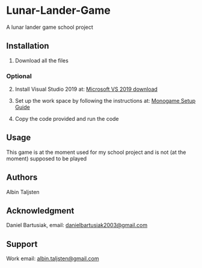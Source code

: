 # Lunar-Lander-Game

A lunar lander game school project

## Installation

1. Download all the files



### Optional

2. Install Visual Studio 2019 at: [Microsoft VS 2019 download](https://visualstudio.microsoft.com/vs/older-downloads/)

3. Set up the work space by following the instructions at: [Monogame Setup Guide](https://docs.monogame.net/articles/getting_started/1_setting_up_your_development_environment_windows.html)

4. Copy the code provided and run the code

## Usage

This game is at the moment used for my school project and is not (at the moment) supposed to be played

## Authors

Albin Taljsten

## Acknowledgment

Daniel Bartusiak, email: danielbartusiak2003@gmail.com

## Support

Work email: albin.taljsten@gmail.com